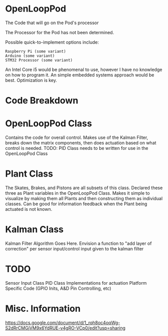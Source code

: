 # OpenLoopPod
The Code that will go on the Pod's processor

The Processor for the Pod has not been determined.

Possible quick-to-implement options include:

	Raspberry Pi (some variant)
	Arduino (some variant)
	STM32 Processor (some variant)

An Intel Core i5 would be phenomenal to use, however I have no knowledge on how to program it.
An simple embedded systems approach would be best. Optimization is key.

# Code Breakdown

# OpenLoopPod Class
Contains the code for overall control.
Makes use of the Kalman Filter, breaks down the matrix components, then does actuation based on what control is needed.
TODO: PID Class needs to be written for use in the OpenLoopPod Class

# Plant Class
The Skates, Brakes, and Pistons are all subsets of this class. Declared these three as Plant variables in the OpenLoopPod Class.
Makes it simple to visualize by making them all Plants and then constructing them as individual classes.
Can be good for information feedback when the Plant being actuated is not known.

# Kalman Class
Kalman Filter Algorithm Goes Here.
Envision a function to "add layer of correction" per sensor input/control input given to the kalman filter

# TODO
Sensor Input Class
PID Class
Implementations for actuation
Platform Specific Code (GPIO Inits, A&D Pin Controlling, etc)

# Misc. Information
https://docs.google.com/document/d/1_rqh8oc4oqWg-S2dRrCMGjVM9x6YdRUE-v4gRO-VCp0/edit?usp=sharing